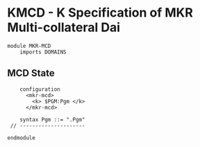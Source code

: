 KMCD - K Specification of MKR Multi-collateral Dai
==================================================

```k
module MKR-MCD
    imports DOMAINS
```

MCD State
---------

```k
    configuration
      <mkr-mcd>
        <k> $PGM:Pgm </k>
      </mkr-mcd>

    syntax Pgm ::= ".Pgm"
 // ---------------------
```

```k
endmodule
```
